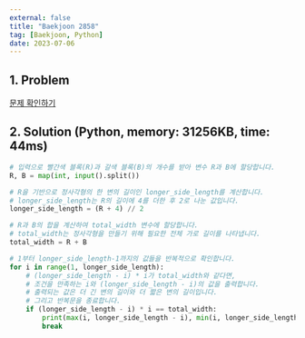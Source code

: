 ```yaml
---
external: false
title: "Baekjoon 2858"
tag: [Baekjoon, Python]
date: 2023-07-06
---
```


## 1. Problem

[문제 확인하기](https://www.acmicpc.net/problem/2858)

## 2. Solution (Python, memory: 31256KB, time: 44ms)

```python
# 입력으로 빨간색 블록(R)과 갈색 블록(B)의 개수를 받아 변수 R과 B에 할당합니다.
R, B = map(int, input().split())

# R을 기반으로 정사각형의 한 변의 길이인 longer_side_length를 계산합니다.
# longer_side_length는 R의 길이에 4를 더한 후 2로 나눈 값입니다.
longer_side_length = (R + 4) // 2

# R과 B의 합을 계산하여 total_width 변수에 할당합니다.
# total_width는 정사각형을 만들기 위해 필요한 전체 가로 길이를 나타냅니다.
total_width = R + B

# 1부터 longer_side_length-1까지의 값들을 반복적으로 확인합니다.
for i in range(1, longer_side_length):
    # (longer_side_length - i) * i가 total_width와 같다면,
    # 조건을 만족하는 i와 (longer_side_length - i)의 값을 출력합니다.
    # 출력되는 값은 더 긴 변의 길이와 더 짧은 변의 길이입니다.
    # 그리고 반복문을 종료합니다.
    if (longer_side_length - i) * i == total_width:
        print(max(i, longer_side_length - i), min(i, longer_side_length - i))
        break
```
